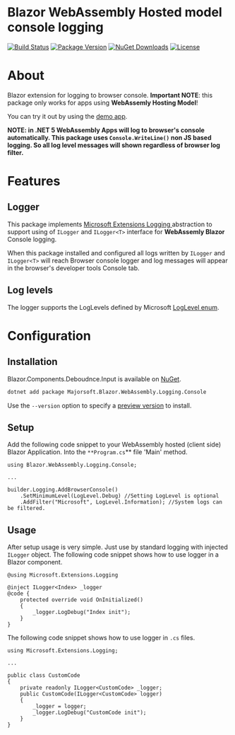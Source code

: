 Blazor WebAssembly Hosted model console logging
============
[![Build Status](https://dev.azure.com/major-soft/GitHub/_apis/build/status/blazor-components/blazor-components-build-check)](https://dev.azure.com/major-soft/GitHub/_build/latest?definitionId=6)
[![Package Version](https://img.shields.io/nuget/v/Majorsoft.Blazor.WebAssembly.Logging.Console?label=Latest%20Version)](https://www.nuget.org/packages/Majorsoft.Blazor.WebAssembly.Logging.Console/)
[![NuGet Downloads](https://img.shields.io/nuget/dt/Majorsoft.Blazor.WebAssembly.Logging.Console?label=Downloads)](https://www.nuget.org/packages/Majorsoft.Blazor.WebAssembly.Logging.Console/)
[![License](https://img.shields.io/badge/License-MIT-green.svg)](https://github.com/majorimi/blazor-components/blob/master/LICENSE)

# About

Blazor extension for logging to browser console. **Important NOTE**: this package only works for apps using **WebAssemly Hosting Model**!

You can try it out by using the [demo app](https://blazorextensions.z6.web.core.windows.net/logger).

**NOTE: in .NET 5 WebAssembly Apps will log to browser's console automatically. This package uses `Console.WriteLine()` 
non JS based logging. So all log level messages will shown regardless of browser log filter.**

# Features

## Logger

This package implements [Microsoft Extensions Logging ](https://github.com/dotnet/extensions/tree/master/src/Logging) abstraction to 
support using of `ILogger` and `ILogger<T>` interface for **WebAssemly Blazor** Console logging.

When this package installed and configured all logs written by `ILogger` and `ILogger<T>` will reach
Browser console logger and log messages will appear in the browser's developer tools Console tab.

## Log levels

The logger supports the LogLevels defined by Microsoft [LogLevel enum](https://docs.microsoft.com/en-us/dotnet/api/microsoft.extensions.logging.loglevel?view=dotnet-plat-ext-3.1&viewFallbackFrom=netcore-3.1).

# Configuration

## Installation

Blazor.Components.Deboudnce.Input is available on [NuGet](https://www.nuget.org/packages/Majorsoft.Blazor.WebAssembly.Logging.Console/). 

```sh
dotnet add package Majorsoft.Blazor.WebAssembly.Logging.Console
```
Use the `--version` option to specify a [preview version](https://www.nuget.org/packages/Majorsoft.Blazor.WebAssembly.Logging.Console/absoluteLatest) to install.

## Setup

Add the following code snippet to your WebAssembly hosted (client side) Blazor Application. 
Into the `**Program.cs`** file 'Main' method.
```
using Blazor.WebAssembly.Logging.Console;

...

builder.Logging.AddBrowserConsole()
	.SetMinimumLevel(LogLevel.Debug) //Setting LogLevel is optional
	.AddFilter("Microsoft", LogLevel.Information); //System logs can be filtered.
```


## Usage

After setup usage is very simple. Just use by standard logging with injected `ILogger` object. The following code snippet shows how to use logger in a Blazor component.

```
@using Microsoft.Extensions.Logging

@inject ILogger<Index> _logger
@code {
	protected override void OnInitialized()
	{
		_logger.LogDebug("Index init");
	}
}
```


The following code snippet shows how to use logger in `.cs` files.
```
using Microsoft.Extensions.Logging;

...

public class CustomCode
{
	private readonly ILogger<CustomCode> _logger;
	public CustomCode(ILogger<CustomCode> logger)
	{
		_logger = logger;
		_logger.LogDebug("CustomCode init");
	}
}
```

